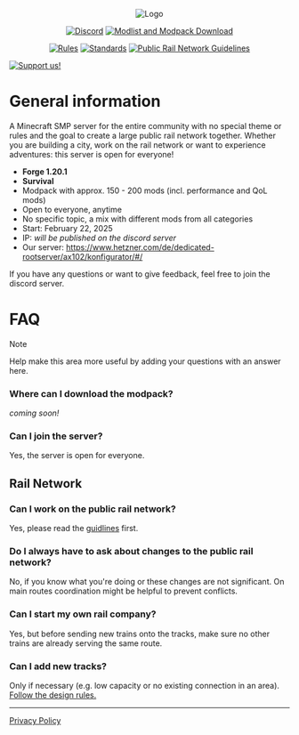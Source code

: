 <p align="center">
  <a><img src="https://github.com/user-attachments/assets/ec76eff5-8360-480c-951b-455659a2d5f9" alt="Logo"></a>
</p>
<p align="center">
  <a href="https://discord.gg/AeSbNgvc7f"><img src="https://i.imgur.com/YnDoeHs.png" alt="Discord"></a>
  <a href=""><img src="https://github.com/user-attachments/assets/7693a845-2ea8-404a-8429-152e44ff6a65" alt="Modlist and Modpack Download"></a>
</p>

<p align="center">
  <a href="https://github.com/MisterJulsen/MinecraftCommunityServer/blob/main/rules.md"><img src="https://github.com/user-attachments/assets/b217719f-c2be-48b9-af35-1aa9a9eec5fc" alt="Rules"></a>
  <a href="https://github.com/MisterJulsen/MinecraftCommunityServer/blob/main/standards.md"><img src="https://github.com/user-attachments/assets/4d0ed148-1b4c-452f-bb52-ae1e8a83ee5c" alt="Standards"></a>
  <a href="https://github.com/MisterJulsen/MinecraftCommunityServer/blob/main/global_rail_network_guidelines.md"><img src="https://github.com/user-attachments/assets/bbefa202-d8dc-48a7-b00a-70edbf0c1541" alt="Public Rail Network Guidelines"></a>
</p>

[![Support us!](https://github.com/user-attachments/assets/3d93952a-2147-4328-8bfb-879f84821183)](https://ko-fi.com/mrjulsen)

# General information
A Minecraft SMP server for the entire community with no special theme or rules and the goal to create a large public rail network together. Whether you are building a city, work on the rail network or want to experience adventures: this server is open for everyone!

- **Forge 1.20.1**
- **Survival**
- Modpack with approx. 150 - 200 mods (incl. performance and QoL mods)
- Open to everyone, anytime
- No specific topic, a mix with different mods from all categories
- Start: February 22, 2025
- IP: _will be published on the discord server_
- Our server: https://www.hetzner.com/de/dedicated-rootserver/ax102/konfigurator/#/

If you have any questions or want to give feedback, feel free to join the discord server.

# FAQ
> [!NOTE]
> Help make this area more useful by adding your questions with an answer here.

### Where can I download the modpack?
_coming soon!_

### Can I join the server?
Yes, the server is open for everyone.

## Rail Network
### Can I work on the public rail network?
Yes, please read the [guidlines](https://github.com/MisterJulsen/MinecraftCommunityServer/blob/main/global_rail_network_guidelines.md) first.

### Do I always have to ask about changes to the public rail network?
No, if you know what you're doing or these changes are not significant. On main routes coordination might be helpful to prevent conflicts.

### Can I start my own rail company?
Yes, but before sending new trains onto the tracks, make sure no other trains are already serving the same route.

### Can I add new tracks?
Only if necessary (e.g. low capacity or no existing connection in an area). [Follow the design rules.](https://github.com/MisterJulsen/MinecraftCommunityServer/blob/main/global_rail_network_guidelines.md#stay-realistic)

---
[Privacy Policy](https://github.com/MisterJulsen/MinecraftCommunityServer/blob/main/privacy_policy.md)

